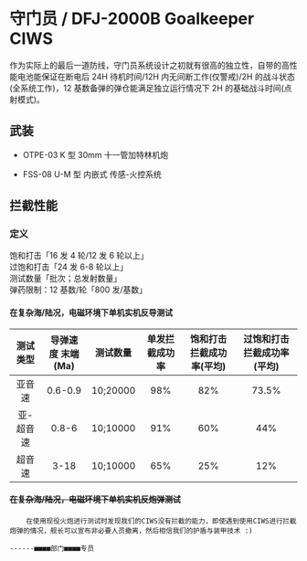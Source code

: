 # 守门员 / DFJ-2000B Goalkeeper CIWS

作为实际上的最后一道防线，守门员系统设计之初就有很高的独立性，自带的高性能电池能保证在断电后 24H 待机时间/12H 内无间断工作(仅警戒)/2H 的战斗状态(全系统工作)，12 基数备弹的弹仓能满足独立运行情况下 2H 的基础战斗时间(点射模式)。

## 武装

- OTPE-03 K 型 30mm 十一管加特林机炮

- FSS-08 U-M 型 内嵌式 传感-火控系统

## 拦截性能

### 定义

饱和打击「16 发 4 轮/12 发 6 轮以上」  
过饱和打击「24 发 6-8 轮以上」  
测试数量「批次；总发射数量」  
弹药限制：12 基数/轮「800 发/基数」

#### 在复杂海/陆况，电磁环境下单机实机反导测试

| 测试类型  | 导弹速度 末端(Ma) | 测试数量 | 单发拦截成功率 | 饱和打击拦截成功率(平均) | 过饱和打击拦截成功率(平均) |
| :-------: | :---------------: | :------: | :------------: | :----------------------: | :------------------------: |
|  亚音速   |      0.6-0.9      | 10;20000 |      98%       |           82%            |           73.5%            |
| 亚-超音速 |       0.8-6       | 10;10000 |      91%       |           60%            |            44%             |
|  超音速   |       3-18        | 10;10000 |      65%       |           25%            |            12%             |

#### ~~在复杂海/陆况，电磁环境下单机实机反炮弹测试~~

```text
    在使用现役火炮进行测试时发现我们的CIWS没有拦截的能力，即使遇到使用CIWS进行拦截炮弹的情况，舰长可以宣布非必要人员撤离，然后相信我们的护盾与装甲技术 :)
                                                                                ------■■■■部门■■■■专员
```
